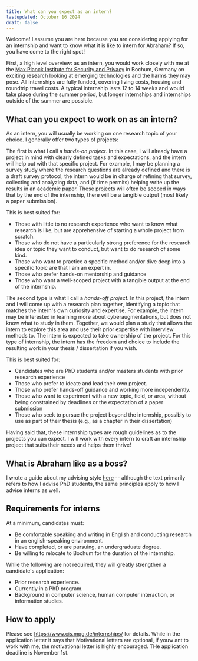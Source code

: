 ```yaml
---
title: What can you expect as an intern?
lastupdated: October 16 2024
draft: false
---
```


Welcome! I assume you are here because you are considering applying for an internship and want to know what it is like to intern for Abraham? If so, you have come to the right spot!

First, a high level overview: as an intern, you would work closely with me at the [Max Planck Institute for Security and Privacy](https://www.mpi-sp.org/) in Bochum, Germany on exciting research looking at emerging technologies and the harms they may pose. All internships are fully funded, covering living costs, housing and roundtrip travel costs. A typical internship lasts 12 to 14 weeks and would take place during the summer period, but longer internships and internships outside of the summer are possible.

## What can you expect to work on as an intern?
As an intern, you will usually be working on one research topic of your choice. I generally offer two types of projects:

The first is what I call a *hands-on project*. In this case, I will already have a project in mind with clearly defined tasks and expectations, and the intern will help out with that specific project. For example, I may be planning a survey study where the research questions are already defined and there is a draft survey protocol; the intern would be in charge of refining that survey, collecting and analyzing data, and (if time permits) helping write up the results in an academic paper. These projects will often be scoped in ways that by the end of the internship, there will be a tangible output (most likely a paper submission).

This is best suited for:
* Those with little to no research experience who want to know what research is like, but are apprehensive of starting a whole project from scratch.
* Those who do not have a particularly strong preference for the research idea or topic they want to conduct, but want to do research of some kind.
* Those who want to practice a specific method and/or dive deep into a specific topic are that I am an expert in.
* Those who prefer hands-on mentorship and guidance
* Those who want a well-scoped project with a tangible output at the end of the internship.

<!-- For this summer, I am planning on having hands-on projects relating to:
* Exploring the harms of brain computer interfaces.
* Better understanding scenario construction processes. 
* Improving the usability of ethical impact assessments and ethical frameworks for developers. -->

The second type is what I call a *hands-off project*. In this project, the intern and I will come up with a research plan together, identifying a topic that matches the intern's own curiosity and expertise. For example, the intern may be interested in learning more about cyberaugmentations, but does not know what to study in them. Together, we would plan a study that allows the intern to explore this area and use their prior expertise with interview methods to. The intern is expected to take ownership of the project. For this type of internship, the intern has the freedom and choice to include the resulting work in your thesis / dissertation if you wish.

This is best suited for:
* Candidates who are PhD students and/or masters students with prior research experience
* Those who prefer to ideate and lead their own project.
* Those who prefer hands-off guidance and working more independently. 
* Those who want to experiment with a new topic, field, or area, without being constrained by deadlines or the expectation of a paper submission
* Those who seek to pursue the project beyond the internship, possibly to use as part of their thesis (e.g., as a chapter in their dissertation)

Having said that, these internship types are rough guidelines as to the projects you can expect. I will work with every intern to craft an internship project that suits their needs and helps them thrive!

## What is Abraham like as a boss?
I wrote a guide about my advising style [here](../advisortraits) -- although the text primarily refers to how I advise PhD students, the same principles apply to how I advise interns as well.


## Requirements for interns
At a minimum, candidates must:
* Be comfortable speaking and writing in English and conducting research in an english-speaking environment.
* Have completed, or are pursuing, an undergraduate degree.
* Be willing to relocate to Bochum for the duration of the internship.

While the following are not required, they will greatly strengthen a candidate's application: 
* Prior research experience.
* Currently in a PhD program.
* Background in computer science, human computer interaction, or information studies.

## How to apply
Please see https://www.cis.mpg.de/internships/ for details. While in the application letter it says that Motivational letters are optional, if youw ant to work with me, the motivational letter is highly encouraged. THe application deadline is November 1st.

<!-- To apply, please send me an email (abraham dot mhaidli at mpi-sp dot org) with the following in the subject line: Internship-YEAR-Application: YOUR_NAME (E.g., Internship-2024-Application: Abraham Mhaidli). This is a very important step: given the number of emails I receive, I use email filters to automatically sort my email into various folders, so having properly formatted subject lines increases the likelihood it will filter into the right folder and I am more likely to see it.   -->

<!-- In the email, please provide your CV, academic transcript, 1-3 contacts who can act as references, and short cover letter (~1 page). -->

<!-- For your cover letter, please highlight:
* Why you want to work with me 
* What your general research interests are and what types of projects you would be interested in working on. This can be as detailed or vague as you like. I by no means expect a fully fleshed research proposal: it can be as vague as saying "I am interested in studying the privacy risks of videogames."
* Relevant skills and/or experience
* What you are hoping to get out of the research internship  -->

<!-- [Example cover letter] -->

<!-- Successful cover letters:
* **Are specific to me:** I don't want to receive a generic letter that could ostensibly be written for any other internship. Why specifically do you want to study the harms of emerging technologies? Is there something specific about either MPI-SP, Bochum, myself, or my research topics that makes you consider this position? 
* **Are authentic:** If I had to name one thing I want out of a candidate, it is honesty. I would much rather have a candidate be upfront about their flaws rather than someone who bluffs and pretends they have no flaws and are 548583257325x better than they actually are. 
* **Are not written by ChatGPT:** There may come a day when I realize that everyone uses ChatGPT generators, so I give in and allow AI-generated applications. But today is not that day. Please don't use ChatGPT (or other LLM's / AI tools) to write your letter. Spell check tools (e.g., Grammarly) are fine, but don't generate the entire letter from ChatGPT. -->

<!-- Once I receive your cover letter, I will review your application. If selected, you will then move onto the interview phase. -->

<!-- ## Interview phase
*NOTE: THE FOLLOWING SHOULD BE VIEWED AS ROUGH GUIDES. THE ACTUAL QUESTIONS ASKED DURING THE INTERVIEW MAY DIFFER.*

I will usually carry out two interviews with candidates. They will proceed as follows:

The first interview helps me get to know you better, and it will consist of two parts. In the first part, I will ask you to give a brief (7-10) minute presentation about a topic of your choice. This can include presenting on prior research or job experience; a course project; an achievement you are proud of; your desired plans for the internship; a topic you are particularly passionate about; a research paper of your choice; or anything you find interesting. I may ask follow up questions about your presentation.

In the second part of the interview, I will ask more questions about you. The types of questions I will ask:
* Questions about you and your background, including prior education, questions about your research skills and research experience.
* Follow ups on aspects you wrote about in the cover letter (e.g., "You said in your cover letter you wanted to study BLA. What exactly interests you about BLA?")
* If you indicated you preferred a hands-off internship experience, I may ask detailed questions about what topic you want to study and your plans for studying it. If you indicated you wanted a hands-on internship, I may present various research topics to you, and then see whether those are topics you would be interested in studying.

The second interview will be mostly you asking questions for me, and it will be a space where you have the opportunity to get to know me and MPI. This will be a space where you can ask questions about what it's like to work at MPI, my advising style, anything and everything in between.

The goal of these interviews is twofold. 
First, and most importantly, it serves as a way to make sure our personalities align and we get along well. Do we have good rapport? Are our priorities and expectations aligned? Do we think we can have good working chemistry? 
Second, it serves as a verification check. Anyone can use ChatGPT to generate a convincing sounding cover letter. Thus, the interview serves as a way for me to ask you questions and see whether you actually wrote your cover letter and if you know the topics you wrote about. -->



<!-- Example cover letter would go here -->
<!-- ## Additional questions 
For more questions about the internship, please don't hesitate to reach out to me! You can also check out this website that has some useful FAQ's: https://www.cis.mpg.de/internships/ 
Note that the website has an application link and a deadline of November 1st 2023 to apply; however, that link and deadline do not apply for interning with me for the upcoming summer. Instead, please refer to the "How to apply" subsection of this post for information on how to apply. -->